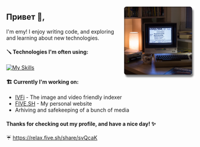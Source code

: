<p>
  <img width="190" align='right' src="./assets/computer.png">
</p>

## Привет 👋,

I'm emy! I enjoy writing code, and exploring and learning about new technologies.

#### :screwdriver: Technologies I'm often using:
[![My Skills](https://skillicons.dev/icons?i=ts,sass,cs,docker,nginx,nodejs,aws,react,bash,linux,mysql,php,py,webpack&perline=7)](https://skillicons.dev)

#### :building_construction: Currently I'm working on:
* [IVFi](https://ivfi.io/) - The image and video friendly indexer
* [FIVE.SH](https://five.sh/) - My personal website
* Arhiving and safekeeping of a bunch of media

#### Thanks for checking out my profile, and have a nice day! :sparkles:

:umbrella: <a href="https://relax.five.sh/share/svQcaK" target="_blank">https://relax.five.sh/share/svQcaK</a>
